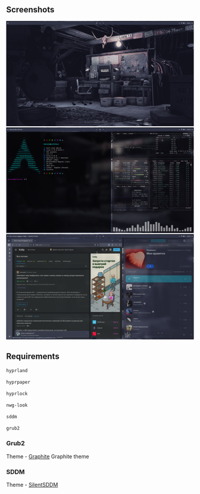 ## Screenshots
![](./thumb/20251003_005237.png)
![](./thumb/20251003_005245.png)
![](./thumb/20251003_005300.png)
## Requirements

``` bash
hyprland
```
``` bash
hyprpaper
```
``` bash
hyprlock
```
``` bash
nwg-look
```
``` bash
sddm
```
``` bash
grub2
```

### Grub2
Theme - [Graphite](https://github.com/Jacksaur/Gorgeous-GRUB)
Graphite theme
### SDDM
Theme - [SilentSDDM](https://github.com/uiriansan/SilentSDDM)